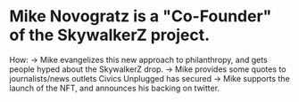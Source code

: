 # Mike Novogratz is a "Co-Founder" of the SkywalkerZ project.

How: → Mike evangelizes this new approach to philanthropy, and gets people hyped about the SkywalkerZ drop. 
→ Mike provides some quotes to journalists/news outlets Civics Unplugged has secured
→ Mike supports the launch of the NFT, and announces his backing on twitter.